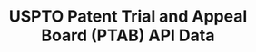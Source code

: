 ---
bigquery: https://console.cloud.google.com/bigquery?p=patents-public-data&d=uspto_ptab&page=dataset
citation: “USPTO PTAB API” by the USPTO, for public use.
cost: None
description: 'USPTO Patent Trial and Appeal Board (PTAB) API Data contains data from
  the PTAB E2E (end-to-end) system making public America Invents Action (AIA) Trials
  information and documents available.


  This dataset is hosted as a RESTful API with an easy to use search interface. You
  can easily browse USPTO PTAB public documents, search for specific content, and
  request a bulk download of PTAB content. The PTAB API synchronizes close to real
  time with the PTAB E2E (end-to-end) system.'
documentation: https://developer.uspto.gov/ptab-api/swagger-ui.html
last_edit: 04/07/2022, 10:59:55
location: https://developer.uspto.gov/ptab-web/#/search/decisions
maintained_by: USPTO
schema_fields:
- LastModifiedDatetime
- TrialNumber
- publication_number
- FilingDate
- ApplicationNumber
- InstitutionDecisionDate
- application_number
- PetitionerPartyName
- ProsecutionStatus
- Documents
- AccordedFilingDate
- PatentNumber
- InventorName
- PatentOwnerName
shortname: ptab
tags:
- legal
- trials
- appeals
timeframe: 1997-2020
title: USPTO Patent Trial and Appeal Board (PTAB) API Data
uuid: 76d0ee06-c78e-4a5a-ba1a-f0b41378b3cd
---